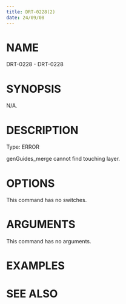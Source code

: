 ```yaml
---
title: DRT-0228(2)
date: 24/09/08
---
```


# NAME

DRT-0228 - DRT-0228

# SYNOPSIS

N/A.

# DESCRIPTION

Type: ERROR

genGuides_merge cannot find touching layer.

# OPTIONS

This command has no switches.

# ARGUMENTS

This command has no arguments.

# EXAMPLES

# SEE ALSO
